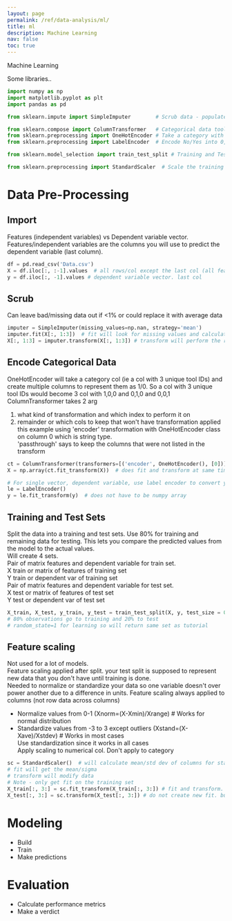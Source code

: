 ```yaml
---
layout: page
permalink: /ref/data-analysis/ml/
title: ml
description: Machine Learning
nav: false
toc: true
---
```


Machine Learning 

Some libraries..  

```python
import numpy as np
import matplotlib.pyplot as plt
import pandas as pd

from sklearn.impute import SimpleImputer        # Scrub data - populate empty cells with ave value of col

from sklearn.compose import ColumnTransformer   # Categorical data tool
from sklearn.preprocessing import OneHotEncoder # Take a category with unique vals and create multi bin values (1,0,0 and 0,1,0 etc)
from sklearn.preprocessing import LabelEncoder  # Encode No/Yes into 0,1 

from sklearn.model_selection import train_test_split # Training and Test Sets

from sklearn.preprocessing import StandardScaler  # Scale the training set so data is in the same range
```
# Data Pre-Processing
## Import
Features (independent variables) vs Dependent variable vector.  
Features/independent variables are the columns you will use to predict the dependent variable (last column).  

```python
df = pd.read_csv('Data.csv')
X = df.iloc[:, :-1].values  # all rows/col except the last col (all feature/independent variables )
y = df.iloc[:, -1].values # dependent variable vector. last col
```

## Scrub  
Can leave bad/missing data out if <1% or could replace it with average data  

```python
imputer = SimpleImputer(missing_values=np.nan, strategy='mean')
imputer.fit(X[:, 1:3])  # fit will look for missing values and calculate ave on X col 1,2
X[:, 1:3] = imputer.transform(X[:, 1:3]) # transform will perform the replacement
```  

## Encode Categorical Data  
OneHotEncoder will take a category col (ie a col with 3 unique tool IDs) and create multiple columns to represent them as 1/0.   So a col with 3 unique tool IDs would become 3 col with 1,0,0 and 0,1,0 and 0,0,1  
ColumnTransformer takes 2 arg  
1. what kind of transformation and which index to perform it on  
2. remainder or which cols to keep that won't have transformation applied  
this example using 'encoder' transformation with OneHotEncoder class on column 0 which is string type.  
'passthrough' says to keep the columns that were not listed in the transform   

```python
ct = ColumnTransformer(transformers=[('encoder', OneHotEncoder(), [0])], remainder='passthrough')
X = np.array(ct.fit_transform(X))  # does fit and transform at same time. Must keep X as numpy array

# For single vector, dependent variable, use label encoder to convert yes/no to 0/1 (binary)
le = LabelEncoder()
y = le.fit_transform(y)  # does not have to be numpy array
```

## Training and Test Sets
Split the data into a training and test sets. Use 80% for training and remaining data for testing. This lets you compare the predicted values from the model to the actual values.  
Will create 4 sets.  
Pair of matrix features and dependent variable for train set.   
  X train or matrix of features of training set  
  Y train or dependent var of training set  
Pair of matrix features and dependent variable for test set.   
  X test or matrix of features of test set  
  Y test or dependent var of test set  

```python
X_train, X_test, y_train, y_test = train_test_split(X, y, test_size = 0.2, random_state = 1)
# 80% observations go to training and 20% to test
# random_state=1 for learning so will return same set as tutorial
```

## Feature scaling 
Not used for a lot of models.  
Feature scaling applied after split. your test split is supposed to represent new data that you don't have until training is done.  
Needed to normalize or standardize your data so one variable doesn't over power another due to a difference in units. Feature scaling always applied to columns (not row data across columns)  
* Normalize values from 0-1 (Xnorm=(X-Xmin)/Xrange)  # Works for normal distribution  
* Standardize values from -3 to 3 except outliers (Xstand=(X-Xave)/Xstdev)  # Works in most cases  
Use standardization since it works in all cases  
Apply scaling to numerical col.  Don't apply to category  
```python
sc = StandardScaler()  # will calculate mean/std dev of columns for standardization
# fit will get the mean/sigma
# transform will modify data
# Note - only get fit on the training set
X_train[:, 3:] = sc.fit_transform(X_train[:, 3:]) # fit and transform. only apply to numerical col. Not the category in first 3 col
X_test[:, 3:] = sc.transform(X_test[:, 3:]) # do not create new fit. but apply the scalar transform calculated on training set
```

# Modeling
- Build
- Train
- Make predictions
# Evaluation
- Calculate performance metrics
- Make a verdict





